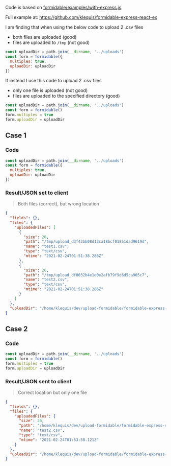 Code is based on [formidable/examples/with-express.js](https://github.com/node-formidable/formidable/blob/master/examples/with-express.js).

Full example at: https://github.com/klequis/formidable-express-react-ex

I am finding that when using the below code to upload 2 .csv files

- both files are uploaded (good)
- files are uploaded to `/tmp` (not good)

```js
const uploadDir = path.join(__dirname, '../uploads')
const form = formidable({
  multiples: true,
  uploadDir: uploadDir
})
```

If instead I use this code to upload 2 .csv files

- only one file is uploaded (not good)
- files are uploaded to the specified directory (good)

```js
const uploadDir = path.join(__dirname, '../uploads')
const form = formidable()
form.multiples = true
form.uploadDir = uploadDir
```

## Case 1

### Code

```js
const uploadDir = path.join(__dirname, '../uploads')
const form = formidable({
  multiples: true,
  uploadDir: uploadDir
})
```

### Result/JSON set to client

> Both files (correct), but wrong location

```json
{
  "fields": {},
  "files": {
    "uploadedFiles": [
      {
        "size": 26,
        "path": "/tmp/upload_d3f43bb08d13ca18bcf01851dad9619d",
        "name": "test1.csv",
        "type": "text/csv",
        "mtime": "2021-02-24T01:51:38.286Z"
      },
      {
        "size": 26,
        "path": "/tmp/upload_df8032b4e1e0e2afb79f9d6d5ca905c7",
        "name": "test2.csv",
        "type": "text/csv",
        "mtime": "2021-02-24T01:51:38.286Z"
      }
    ]
  },
  "uploadDir": "/home/klequis/dev/upload-formidable/formidable-express-react-ex/server/uploads"
}
```

## Case 2

### Code

```js
const uploadDir = path.join(__dirname, '../uploads')
const form = formidable()
form.multiples = true
form.uploadDir = uploadDir
```

### Result/JSON sent to client

> Correct location but only one file

```json
{
  "fields": {},
  "files": {
    "uploadedFiles": {
      "size": 26,
      "path": "/home/klequis/dev/upload-formidable/formidable-express-react-ex/server/uploads/upload_1777568c3ac2f1720c37217210ce4364",
      "name": "test2.csv",
      "type": "text/csv",
      "mtime": "2021-02-24T01:53:58.121Z"
    }
  },
  "uploadDir": "/home/klequis/dev/upload-formidable/formidable-express-react-ex/server/uploads"
}
```
